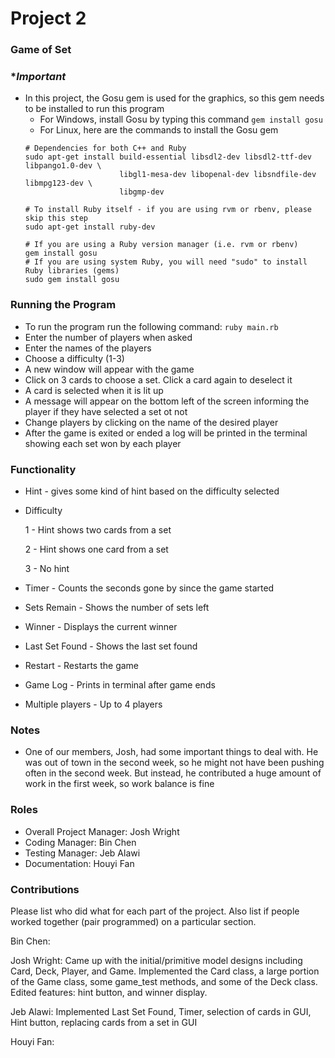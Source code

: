 # Project 2
### Game of Set

### **Important*
* In this project, the Gosu gem is used for the graphics, so this gem needs to be installed to run this program
    * For Windows, install Gosu by typing this command ```gem install gosu```
    * For Linux, here are the commands to install the Gosu gem
    ```
    # Dependencies for both C++ and Ruby
    sudo apt-get install build-essential libsdl2-dev libsdl2-ttf-dev libpango1.0-dev \
                         libgl1-mesa-dev libopenal-dev libsndfile-dev libmpg123-dev \
                         libgmp-dev
    
    # To install Ruby itself - if you are using rvm or rbenv, please skip this step
    sudo apt-get install ruby-dev
    
    # If you are using a Ruby version manager (i.e. rvm or rbenv)
    gem install gosu
    # If you are using system Ruby, you will need "sudo" to install Ruby libraries (gems)
    sudo gem install gosu
    ```

### Running the Program
* To run the program run the following command: `ruby main.rb`
* Enter the number of players when asked
* Enter the names of the players
* Choose a difficulty (1-3)
* A new window will appear with the game
* Click on 3 cards to choose a set. Click a card again to deselect it
* A card is selected when it is lit up
* A message will appear on the bottom left of the screen informing the player if they have selected a set ot not
* Change players by clicking on the name of the desired player
* After the game is exited or ended a log will be printed in the terminal showing each set won by each player

### Functionality
* Hint - gives some kind of hint based on the difficulty selected

* Difficulty

    1 - Hint shows two cards from a set
    
    2 - Hint shows one card from a set
    
    3 - No hint
   
* Timer - Counts the seconds gone by since the game started

* Sets Remain -  Shows the number of sets left

* Winner - Displays the current winner

* Last Set Found - Shows the last set found

* Restart - Restarts the game

* Game Log - Prints in terminal after game ends

* Multiple players - Up to 4 players

### Notes
* One of our members, Josh, had some important things to deal with. He was out of town in the second week, 
so he might not have been pushing often in the second week. But instead, he contributed a huge amount of work in the first week,
so work balance is fine

### Roles
* Overall Project Manager: Josh Wright
* Coding Manager: Bin Chen
* Testing Manager: Jeb Alawi
* Documentation: Houyi Fan

### Contributions
Please list who did what for each part of the project.
Also list if people worked together (pair programmed) on a particular section.

Bin Chen:

Josh Wright: Came up with the initial/primitive model designs including Card, Deck, Player, and Game. 
Implemented the Card class, a large portion of the Game class, some game_test methods, and some of the Deck class. 
Edited features: hint button, and winner display.

Jeb Alawi:
Implemented Last Set Found, Timer, selection of cards in GUI, Hint button, replacing cards from a set in GUI

Houyi Fan:
